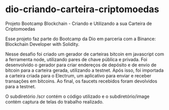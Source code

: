 # dio-criando-carteira-criptomoedas
Projeto Bootcamp Blockchain - Criando e Utilizando a sua Carteira de Criptomoedas

Esse projeto faz parte do Bootcamp da Dio em parceria com a Binance: Blockchain Developer with Solidity.

Nesse desafio foi criado um gerador de carteiras bitcoin em javascript com a ferramenta node, utilizando pares de chave pública e privada. Foi desenvolvido o gerador para criar endereços de depósito e de envio de bitcoin para a carteira gerada, utilizando a testnet. 
Após isso, foi importada a carteira criada para o Electrum, um aplicativo para enviar e receber transações em bitcoins.
Ao final, os faucets recebidos foram devolvidos para a testnet.

O subdiretório /scr contém o código utilizado e o subdiretório/image contém captura de telas do trabalho realizado.
